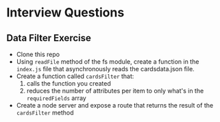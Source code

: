 # Interview Questions

## Data Filter Exercise
* Clone this repo
* Using `readFile` method of the fs module, create a function in the `index.js` file that asynchronously reads the cardsdata.json file.
* Create a function called `cardsFilter` that:
  1. calls the function you created
  2. reduces the number of attributes per item to only what's in the  `requiredFields` array
* Create a node server and expose a route that returns the result of the `cardsFilter` method
